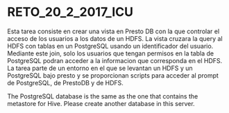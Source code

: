 # RETO_20_2_2017_ICU

Esta tarea consiste en crear una vista en Presto DB con la que controlar el acceso de los usuarios a los datos de un HDFS. La vista cruzara la query al HDFS con tablas en un PostgreSQL usando un identificador del usuario. Mediante este join, solo los usuarios que tengan permisos en la tabla de PostgreSQL podran acceder a la informacion que corresponda en el HDFS. La tarea parte de un entorno en el que se levantan un HDFS y un PostgreSQL bajo presto y se proporcionan scripts para acceder al prompt de PostgreSQL, de PrestoDB y de HDFS.

The PostgreSQL database is the same as the one that contains the metastore for Hive. Please create another database in this server.
